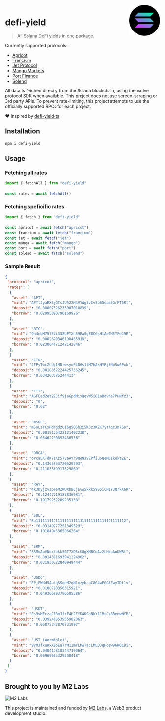 <img src="./solana.png" align="right" />

# defi-yield

> All Solana DeFi yields in one package.

Currently supported protocols:

* [Apricot](https://apricot.one)
* [Francium](https://francium.io)
* [Jet Protocol](https://jetprotocol.io)
* [Mango Markets](https://mango.markets)
* [Port Finance](https://port.finance)
* [Solend](https://solend.fi)

All data is fetched directly from the Solana blockchain, using the native protocol SDK when available. This project does not use screen-scraping or 3rd party APIs.  To prevent rate-limiting, this project attempts to use the officially supported RPCs for each project.

❤️ Inspired by [defi-yield-ts](https://github.com/jet-lab/defi-yield-ts)

## Installation

```sh
npm i defi-yield
```

## Usage

### Fetching all rates

```ts
import { fetchAll } from "defi-yield"

const rates = await fetchAll()
```

### Fetching speficific rates

```ts
import { fetch } from "defi-yield"

const apricot = await fetch("apricot")
const francium = await fetch("francium")
const jet = await fetch("jet")
const mango = await fetch("mango")
const port = await fetch("port")
const solend = await fetch("solend")
```

### Sample Result

```json
{
 "protocol": "apricot",
 "rates": [
  {
   "asset": "APT",
   "mint": "APTtJyaRX5yGTsJU522N4VYWg3vCvSb65eam5GrPT5Rt",
   "deposit": "0.00007526233907010839",
   "borrow": "0.02095090790169926"
  },
  {
   "asset": "BTC",
   "mint": "9n4nbM75f5Ui33ZbPYXn59EwSgE8CGsHtAeTH5YFeJ9E",
   "deposit": "0.0002670346198465918",
   "borrow": "0.023064671242142846"
  },
  {
   "asset": "ETH",
   "mint": "2FPyTwcZLUg1MDrwsyoP4D6s1tM7hAkHYRjkNb5w6Pxk",
   "deposit": "0.0018352224425736245",
   "borrow": "0.034203185244413"
  },
  {
   "asset": "FTT",
   "mint": "AGFEad2et2ZJif9jaGpdMixQqvW5i81aBdvKe7PHNfz3",
   "deposit": "0",
   "borrow": "0.02"
  },
  {
   "asset": "mSOL",
   "mint": "mSoLzYCxHdYgdzU16g5QSh3i5K3z3KZK7ytfqcJm7So",
   "deposit": "0.0019126422121402238",
   "borrow": "0.03462290893436556"
  },
  {
   "asset": "ORCA",
   "mint": "orcaEKTdK7LKz57vaAYr9QeNsVEPfiu6QeMU1kektZE",
   "deposit": "0.14365953720529293",
   "borrow": "0.21103569917529869"
  },
  {
   "asset": "RAY",
   "mint": "4k3Dyjzvzp8eMZWUXbBCjEvwSkkk59S5iCNLY3QrkX6R",
   "deposit": "0.12447219187836081",
   "borrow": "0.19179252289235138"
  },
  {
   "asset": "SOL",
   "mint": "So11111111111111111111111111111111111111112",
   "deposit": "0.03149277251349529",
   "borrow": "0.10184945365066264"
  },
  {
   "asset": "SRM",
   "mint": "SRMuApVNdxXokk5GT7XD5cUUgXMBCoAz2LHeuAoKWRt",
   "deposit": "0.0014391693941224902",
   "borrow": "0.031930722840949444"
  },
  {
   "asset": "USDC",
   "mint": "EPjFWdd5AufqSSqeM2qN1xzybapC8G4wEGGkZwyTDt1v",
   "deposit": "0.0188790356315921",
   "borrow": "0.049366993796585386"
  },
  {
   "asset": "USDT",
   "mint": "Es9vMFrzaCERmJfrF4H2FYD4KCoNkY11McCe8BenwNYB",
   "deposit": "0.039240853955982063",
   "borrow": "0.06875342870731997"
  },
  {
   "asset": "UST (Wormhole)",
   "mint": "9vMJfxuKxXBoEa7rM12mYLMwTacLMLDJqHozw96WQL8i",
   "deposit": "0.040417810344719064",
   "borrow": "0.06969665329250418"
  }
 ]
}
```

## Brought to you by M2 Labs

<img src="https://m2.xyz/github.png" alt="M2 Labs" width="427" height="94" />

This project is maintained and funded by [M2 Labs](https://m2.xyz), a Web3
product development studio.
